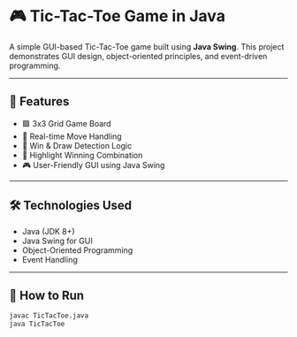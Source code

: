# 🎮 Tic-Tac-Toe Game in Java

A simple GUI-based Tic-Tac-Toe game built using **Java Swing**. This project demonstrates GUI design, object-oriented principles, and event-driven programming.

---

## 🚀 Features

- 🟩 3x3 Grid Game Board  
- 🎯 Real-time Move Handling  
- 🧠 Win & Draw Detection Logic  
- 🌈 Highlight Winning Combination  
- 🎮 User-Friendly GUI using Java Swing

---

## 🛠️ Technologies Used

- Java (JDK 8+)
- Java Swing for GUI
- Object-Oriented Programming
- Event Handling

---

## 🔧 How to Run

```bash
javac TicTacToe.java
java TicTacToe
